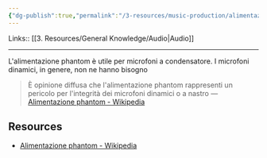 ```yaml
---
{"dg-publish":true,"permalink":"/3-resources/music-production/alimentazione-phantom/"}
---
```


Links:: [[3. Resources/General Knowledge/Audio\|Audio]]

---
L'alimentazione phantom è utile per microfoni a condensatore. I microfoni dinamici, in genere, non ne hanno bisogno


> È opinione diffusa che l'alimentazione phantom rappresenti un pericolo per l'integrità dei microfoni dinamici o a nastro — [Alimentazione phantom - Wikipedia](https://it.wikipedia.org/wiki/Alimentazione_phantom)



## Resources

- [Alimentazione phantom - Wikipedia](https://it.wikipedia.org/wiki/Alimentazione_phantom)